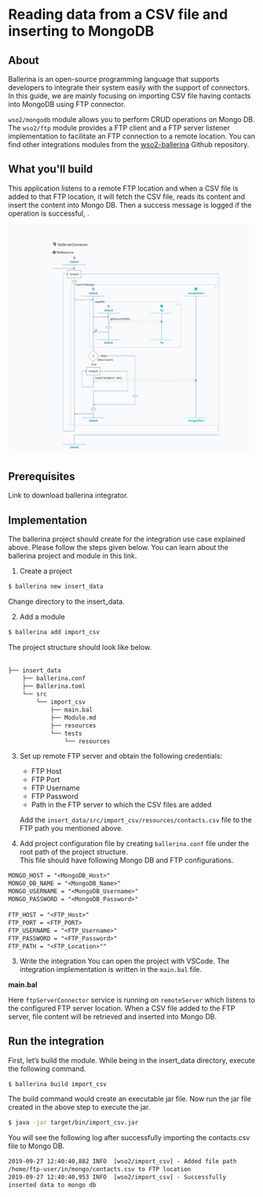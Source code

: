 # Reading data from a CSV file and inserting to MongoDB

## About 
Ballerina is an open-source programming language that supports developers to integrate their system easily with the support of connectors. In this guide, we are mainly focusing on importing CSV file having contacts into MongoDB using FTP connector.

`wso2/mongodb` module allows you to perform CRUD operations on Mongo DB.<br/> 
The `wso2/ftp` module provides a FTP client and a FTP server listener implementation to facilitate an FTP connection 
to a remote location. You can find other integrations modules from the [wso2-ballerina](https://github.com/wso2-ballerina) Github repository. 

## What you'll build

This application listens to a remote FTP location and when a CSV file is added to that FTP location, it will fetch the CSV file, reads its content and insert the content into Mongo DB. Then a 
success message is logged if the operation is successful, .

![inserting csv data to mongo db](../../../../../assets/img/mongo_insert.png)

## Prerequisites
Link to download ballerina integrator.

## Implementation
The ballerina project should create for the integration use case explained above. Please follow the steps given below. You can learn about the ballerina project and module in this link.

1. Create a project
```bash
$ ballerina new insert_data
```
Change directory to the insert_data.

2. Add a module
```bash
$ ballerina add import_csv
```

The project structure should look like below.
```shell

├── insert_data
    ├── ballerina.conf    
    ├── Ballerina.toml
    └── src
        └── import_csv
            ├── main.bal
            ├── Module.md
            ├── resources
            └── tests
                └── resources
```

3. Set up remote FTP server and obtain the following credentials:
   - FTP Host
   - FTP Port
   - FTP Username
   - FTP Password
   - Path in the FTP server to which the CSV files are added

    Add the `insert_data/src/import_csv/resources/contacts.csv` file to the FTP path you mentioned above.

4. Add project configuration file by creating `ballerina.conf` file under the root path of the project structure. <br/>
This file should have following Mongo DB and FTP configurations.

```  
MONGO_HOST = "<MongoDB_Host>"
MONGO_DB_NAME = "<MongoDB_Name>"
MONGO_USERNAME = "<MongoDB_Username>"
MONGO_PASSWORD = "<MongoDB_Password>"

FTP_HOST = "<FTP_Host>"
FTP_PORT = <FTP_PORT>
FTP_USERNAME = "<FTP_Username>"
FTP_PASSWORD = "<FTP_Password>"
FTP_PATH = "<FTP_Location>""
```  

3. Write the integration
You can open the project with VSCode. The integration implementation is written in the `main.bal` file.

  **main.bal**
    <!-- INCLUDE_CODE: src/guide/main.bal -->

 Here `ftpServerConnector` service is running on `remoteServer` which listens to the configured FTP server location.
 When a CSV file added to the FTP server, file content will be retrieved and inserted into Mongo DB.
        
 
## Run the integration
First, let’s build the module. While being in the insert_data directory, execute the following command.

```bash
$ ballerina build import_csv
```

The build command would create an executable jar file. Now run the jar file created in the above step to execute the jar.

```bash
$ java -jar target/bin/import_csv.jar
```

You will see the following log after successfully importing the contacts.csv file to Mongo DB.
```
2019-09-27 12:40:40,882 INFO  [wso2/import_csv] - Added file path  /home/ftp-user/in/mongo/contacts.csv to FTP location 
2019-09-27 12:40:40,953 INFO  [wso2/import_csv] - Successfully inserted data to mongo db 

```
